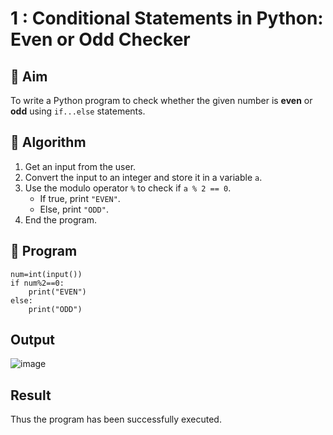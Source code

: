 # 1 : Conditional Statements in Python: Even or Odd Checker

## 🎯 Aim
To write a Python program to check whether the given number is **even** or **odd** using `if...else` statements.

## 🧠 Algorithm
1. Get an input from the user.
2. Convert the input to an integer and store it in a variable `a`.
3. Use the modulo operator `%` to check if `a % 2 == 0`.
   - If true, print `"EVEN"`.
   - Else, print `"ODD"`.
4. End the program.

## 🧾 Program
```
num=int(input())
if num%2==0:
    print("EVEN")
else:
    print("ODD")
```
## Output
![image](https://github.com/user-attachments/assets/1d666d35-23a8-4b29-809a-307eeb703127)

## Result
Thus the program has been successfully executed.
